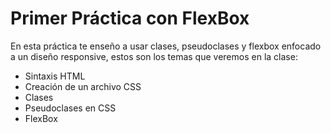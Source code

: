 # Primer Práctica con FlexBox

En esta práctica te enseño a usar clases, pseudoclases y flexbox enfocado a un diseño responsive, estos son los temas que veremos en la clase:

* Sintaxis HTML
* Creación de un archivo CSS
* Clases
* Pseudoclases en CSS
* FlexBox